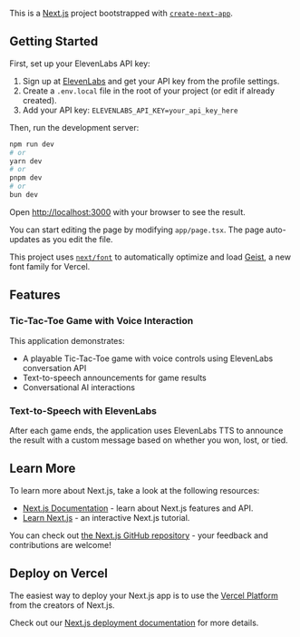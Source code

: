 This is a [Next.js](https://nextjs.org) project bootstrapped with [`create-next-app`](https://nextjs.org/docs/app/api-reference/cli/create-next-app).

## Getting Started

First, set up your ElevenLabs API key:

1. Sign up at [ElevenLabs](https://elevenlabs.io/) and get your API key from the profile settings.
2. Create a `.env.local` file in the root of your project (or edit if already created).
3. Add your API key: `ELEVENLABS_API_KEY=your_api_key_here`

Then, run the development server:

```bash
npm run dev
# or
yarn dev
# or
pnpm dev
# or
bun dev
```

Open [http://localhost:3000](http://localhost:3000) with your browser to see the result.

You can start editing the page by modifying `app/page.tsx`. The page auto-updates as you edit the file.

This project uses [`next/font`](https://nextjs.org/docs/app/building-your-application/optimizing/fonts) to automatically optimize and load [Geist](https://vercel.com/font), a new font family for Vercel.

## Features

### Tic-Tac-Toe Game with Voice Interaction

This application demonstrates:
- A playable Tic-Tac-Toe game with voice controls using ElevenLabs conversation API
- Text-to-speech announcements for game results
- Conversational AI interactions

### Text-to-Speech with ElevenLabs

After each game ends, the application uses ElevenLabs TTS to announce the result with a custom message based on whether you won, lost, or tied.

## Learn More

To learn more about Next.js, take a look at the following resources:

- [Next.js Documentation](https://nextjs.org/docs) - learn about Next.js features and API.
- [Learn Next.js](https://nextjs.org/learn) - an interactive Next.js tutorial.

You can check out [the Next.js GitHub repository](https://github.com/vercel/next.js) - your feedback and contributions are welcome!

## Deploy on Vercel

The easiest way to deploy your Next.js app is to use the [Vercel Platform](https://vercel.com/new?utm_medium=default-template&filter=next.js&utm_source=create-next-app&utm_campaign=create-next-app-readme) from the creators of Next.js.

Check out our [Next.js deployment documentation](https://nextjs.org/docs/app/building-your-application/deploying) for more details.
